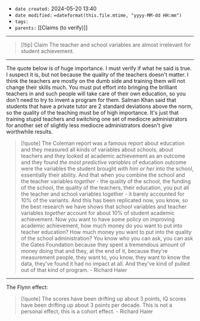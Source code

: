 - `date created:` 2024-05-20 13:40
- `date modified:` `=dateformat(this.file.mtime, "yyyy-MM-dd HH:mm")`
- `tags:` 
- `parents:` [[Claims (to verify)]]

***

> [!tip] Claim
> The teacher and school variables are almost irrelevant for student achievement.

***

The quote below is of huge importance. I must verify if what he said is true. I suspect it is, but not because the quality of the teachers doesn't matter. I think the teachers are mostly on the dumb side and training them will not change their skills much. You must put effort into bringing the brilliant teachers in and such people will take care of their own education, so you don't need to try to invent a program for them. Salman Khan said that students that have a private tutor are 2 standard deviations above the norm, so the quality of the teaching must be of high importance. It's just that training stupid teachers and switching one set of mediocre administrators for another set of slightly less mediocre administrators doesn't give worthwhile results.

>[!quote]
>The Coleman report was a famous report about education and they measured all kinds of variables about schools, about teachers and they looked at academic achievement as an outcome and they found *the most predictive variables* of education outcome were the variables the student brought *with him or her* into the school, essentially their ability. And that when you combine the school and the teacher variables *together* - the quality of the school, the funding of the school, the quality of the teachers, their education, you put all the teacher and school variables together - it barely accounted for 10% of the variants. And this has been replicated now, you know, so the best research we have shows that school variables and teacher variables *together* account for about 10% of student academic achievement. Now you want to have some policy on improving academic achievement, how much money do you want to put into teacher education? How much money you want to put into the quality of the school administration? You know who you can ask, you can ask the Gates Foundation because they spent a tremendous amount of money doing that and they, at the end of it, because they're measurement people, they want to, you know, they want to know the data, they've found it had no impact at all. And they've kind of pulled out of that kind of program.
>\- Richard Haier

***

The Flynn effect:

>[!quote]
>The scores have been drifting up about 3 points, IQ scores have been drifting up about 3 points per decade. This is not a personal effect, this is a cohort effect.
>\- Richard Haier

